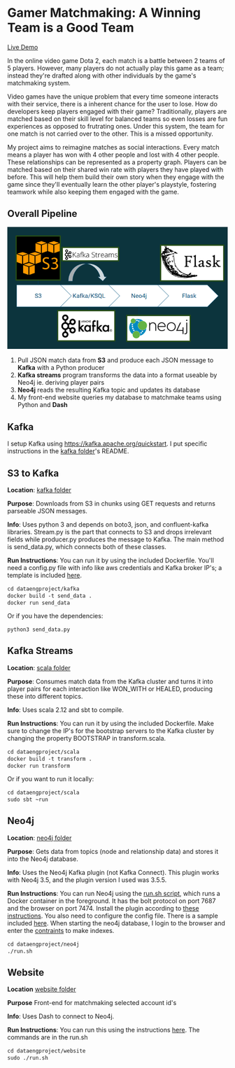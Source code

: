 # Gamer Matchmaking: A Winning Team is a Good Team

[Live Demo](https://www.dataengproject.me)

In the online video game Dota 2, each match is a battle between 2 teams of 5 
players. However, many players do not actually play this game as a team; instead
 they're drafted along with other individuals by the game's matchmaking system. 

Video games have the unique problem that every time someone interacts with their
 service, there is a inherent chance for the user to lose. How do developers 
keep players engaged with their game? Traditionally, players are matched based 
on their skill level for balanced teams so even losses are fun experiences as 
opposed to frutrating ones. Under this system, the team for one match is not 
carried over to the other. This is a missed opportunity.

My project aims to reimagine matches as social interactions. Every match means 
a player has won with 4 other people and lost with 4 other people. These 
relationships can be represented as a property graph. Players can be matched 
based on their shared win rate with players they have played with before. This 
will help them build their own story when they engage with the game since 
they'll eventually learn the other player's playstyle, fostering teamwork while
also keeping them engaged with the game. 

## Overall Pipeline

![Data Pipeline](./images/image.png)

1. Pull JSON match data from **S3** and produce each JSON message to **Kafka** 
with a Python producer
1. **Kafka streams** program transforms the data into a format useable by Neo4j 
ie. deriving player pairs
1. **Neo4j** reads the resulting Kafka topic and updates its database
1. My front-end website queries my database to matchmake teams using Python and 
**Dash**

## Kafka

I setup Kafka using <https://kafka.apache.org/quickstart>. I put specific 
instructions in the [kafka folder](./kafka)'s README.

## S3 to Kafka

**Location**: [kafka folder](./kafka)

**Purpose**: Downloads from S3 in chunks using GET requests and returns 
parseable JSON messages. 

**Info**: Uses python 3 and depends on boto3, json, and confluent-kafka 
libraries. Stream.py is the part that connects to S3 and drops irrelevant fields
 while producer.py produces the message to Kafka. The main method is 
send_data.py, which connects both of these classes. 

**Run Instructions**: You can run it by using the included Dockerfile. 
You'll need a config.py file with info like aws credentials and Kafka broker 
IP's; a template is included [here](./kafka/sample_config.py).

```shell
cd dataengproject/kafka
docker build -t send_data .
docker run send_data
```
Or if you have the dependencies:
```shell
python3 send_data.py
```

## Kafka Streams

**Location**: [scala folder](./scala) 

**Purpose**: Consumes match data from the Kafka cluster and turns it into 
player pairs for each interaction like WON_WITH or HEALED, producing these into 
different topics. 

**Info**: Uses scala 2.12 and sbt to compile. 

**Run Instructions**: You can run it by using the included Dockerfile. Make 
sure to change the IP's for the bootstrap servers to the Kafka cluster by 
changing the property BOOTSTRAP in transform.scala.
 
```shell
cd dataengproject/scala
docker build -t transform .
docker run transform
```
Or if you want to run it locally:
```shell
cd dataengproject/scala
sudo sbt ~run
```

## Neo4j

**Location**: [neo4j folder](./neo4j)

**Purpose**: Gets data from topics (node and relationship data) and stores it 
into the Neo4j database.

**Info**: Uses the Neo4j Kafka plugin (not Kafka Connect). This plugin works 
with Neo4j 3.5, and the plugin version I used was 3.5.5.

**Run Instructions**: You can run Neo4j using the 
[run.sh script](./neo4j/run.sh), which runs a Docker container in the 
foreground. It has the bolt protocol on port 7687 and the browser on port 7474. 
Install the plugin according to 
[these instructions](https://neo4j.com/docs/labs/neo4j-streams/current/introduction/#configuration_docker). 
You also need to configure the config file. There is a sample included 
[here](./neo4j/sample_neo4j.conf). When starting the neo4j database, I login to 
the browser and enter the [contraints](./neo4j/constraints.txt) to make indexes.

```shell
cd dataengproject/neo4j
./run.sh
```

## Website

**Location** [website folder](./website)

**Purpose** Front-end for matchmaking selected account id's

**Info**: Uses Dash to connect to Neo4j. 

**Run Instructions**: You can run this using the instructions 
[here](https://www.digitalocean.com/community/tutorials/how-to-serve-flask-applications-with-gunicorn-and-nginx-on-ubuntu-18-04). 
The commands are in the run.sh

```shell
cd dataengproject/website
sudo ./run.sh
```
